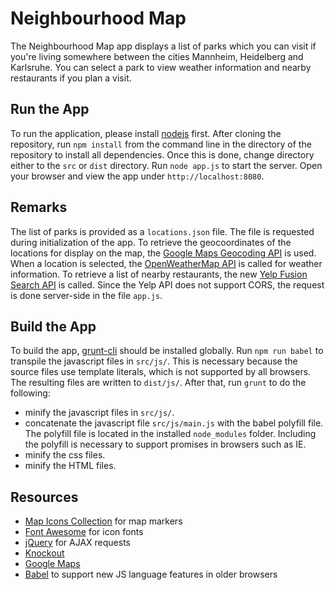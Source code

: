 # Neighbourhood Map
The Neighbourhood Map app displays a list of parks which you can visit if you're living somewhere between the cities Mannheim, Heidelberg and Karlsruhe. You can select a park to view weather information and nearby restaurants if you plan a visit.

## Run the App
To run the application, please install [nodejs](https://nodejs.org) first. After cloning the repository, run `npm install` from the command line in the directory of the repository to install all dependencies. Once this is done, change directory either to the `src` or `dist` directory. Run `node app.js` to start the server. Open your browser and view the app under `http://localhost:8080`.

## Remarks
The list of parks is provided as a `locations.json` file. The file is requested during initialization of the app. To retrieve the geocoordinates of the locations for display on the map, the [Google Maps Geocoding API](https://developers.google.com/maps/documentation/geocoding/start) is used. When a location is selected, the [OpenWeatherMap API](https://openweathermap.org/api) is called for weather information. To retrieve a list of nearby restaurants, the new [Yelp Fusion Search API](https://www.yelp.com/developers/documentation/v3) is called. Since the Yelp API does not support CORS, the request is done server-side in the file `app.js`.

## Build the App
To build the app, [grunt-cli](https://gruntjs.com/getting-started) should be installed globally. Run `npm run babel` to transpile the javascript files in `src/js/`. This is necessary because the source files use template literals, which is not supported by all browsers. The resulting files are written to `dist/js/`. After that, run `grunt` to do the following:
* minify the javascript files in `src/js/`.
* concatenate the javascript file `src/js/main.js` with the babel polyfill file. The polyfill file is located in the installed `node_modules` folder. Including the polyfill is necessary to support promises in browsers such as IE.
* minify the css files.
* minify the HTML files.

## Resources
* [Map Icons Collection](https://mapicons.mapsmarker.com/) for map markers
* [Font Awesome](http://fontawesome.io/) for icon fonts
* [jQuery](https://jquery.com/) for AJAX requests
* [Knockout](http://knockoutjs.com/)
* [Google Maps](https://developers.google.com/maps/)
* [Babel](https://babeljs.io/) to support new JS language features in older browsers